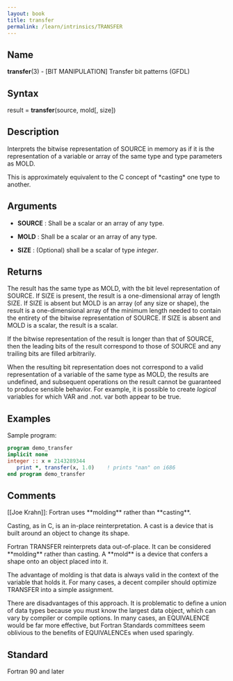 ```yaml
---
layout: book
title: transfer
permalink: /learn/intrinsics/TRANSFER
---
```

## __Name__

__transfer__(3) - \[BIT MANIPULATION\] Transfer bit patterns
(GFDL)

## __Syntax__

result = __transfer__(source, mold\[, size\])

## __Description__

Interprets the bitwise representation of SOURCE in memory as if it is
the representation of a variable or array of the same type and type
parameters as MOLD.

This is approximately equivalent to the C concept of \*casting\* one
type to another.

## __Arguments__

  - __SOURCE__
    : Shall be a scalar or an array of any type.

  - __MOLD__
    : Shall be a scalar or an array of any type.

  - __SIZE__
    : (Optional) shall be a scalar of type _integer_.

## __Returns__

The result has the same type as MOLD, with the bit level representation
of SOURCE. If SIZE is present, the result is a one-dimensional array of
length SIZE. If SIZE is absent but MOLD is an array (of any size or
shape), the result is a one-dimensional array of the minimum length
needed to contain the entirety of the bitwise representation of SOURCE.
If SIZE is absent and MOLD is a scalar, the result is a scalar.

If the bitwise representation of the result is longer than that of
SOURCE, then the leading bits of the result correspond to those of
SOURCE and any trailing bits are filled arbitrarily.

When the resulting bit representation does not correspond to a valid
representation of a variable of the same type as MOLD, the results are
undefined, and subsequent operations on the result cannot be guaranteed
to produce sensible behavior. For example, it is possible to create
_logical_ variables for which VAR and .not. var both appear to be true.

## __Examples__

Sample program:

```fortran
program demo_transfer
implicit none
integer :: x = 2143289344
   print *, transfer(x, 1.0)    ! prints "nan" on i686
end program demo_transfer
```

## __Comments__

\[\[Joe Krahn\]\]: Fortran uses \*\*molding\*\* rather than
\*\*casting\*\*.

Casting, as in C, is an in-place reinterpretation. A cast is a device
that is built around an object to change its shape.

Fortran TRANSFER reinterprets data out-of-place. It can be considered
\*\*molding\*\* rather than casting. A \*\*mold\*\* is a device that
confers a shape onto an object placed into it.

The advantage of molding is that data is always valid in the context of
the variable that holds it. For many cases, a decent compiler should
optimize TRANSFER into a simple assignment.

There are disadvantages of this approach. It is problematic to define a
union of data types because you must know the largest data object, which
can vary by compiler or compile options. In many cases, an EQUIVALENCE
would be far more effective, but Fortran Standards committees seem
oblivious to the benefits of EQUIVALENCEs when used sparingly.

## __Standard__

Fortran 90 and later
